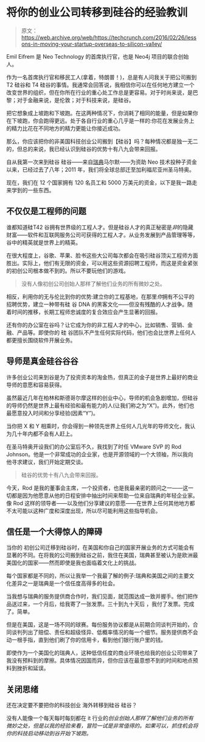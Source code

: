 # 将你的创业公司转移到硅谷的经验教训

> 原文：<https://web.archive.org/web/https://techcrunch.com/2016/02/26/lessons-in-moving-your-startup-overseas-to-silicon-valley/>

Emil Eifrem 是 Neo Technology 的首席执行官，也是 Neo4j 项目的联合创始人。

作为一名首席执行官和移民工人(拿着，特朗普！)，总是有人问我关于把公司搬到 T2 硅谷和 T4 硅谷的事情。我通常会回答说，我相信你可以在任何地方建立一个改变世界的组织，但在你所在行业的重心处工作总是更容易。对于时尚来说，是巴黎；对于金融来说，是伦敦；对于科技来说，是硅谷。

把它想象成上坡跑和下坡跑。在这两种情况下，你消耗了相同的能量，但是如果你在下坡跑，你会跑得更远。处于各自行业的重心几乎是一样的:你花在发展业务上的精力比花在不同地方的精力更能让你接近成功。

那么，你应该把你的非美国科技创业公司搬到【硅谷】吗？每种情况都是独一无二的，但总的来说，我已经认识到硅谷的优势十有八九会带来回报。

自从我第一次来到硅谷 硅谷——来自[瑞典](https://web.archive.org/web/20230224180018/http://www.malmostartups.com/)马尔默——为资助 Neo 技术投种子资金以来，已经过去了八年；2011 年，我们将全球总部迁至加利福尼亚州圣马特奥。

现在，我们在 12 个国家拥有 120 名员工和 5000 万美元的资金，以下是我一路走来学到的一些东西。

## 不仅仅是工程师的问题

谁都知道硅T42 谷拥有世界级的工程人才。但是硅谷人才的真正秘密是*非*的隐藏财富——软件和互联网服务公司可获得的工程人才。从业务发展到产品管理等等，谷中的精英就是世界上的精英。

在很大程度上，谷歌、苹果、脸书这些大公司每次都会在吸引硅谷顶尖工程师方面胜出。实际上，他们有无限的资金，可以用这些资源招聘工程师，而这是资金紧张的初创公司根本做不到的。所以不要玩他们的游戏。

> 没有人像初创公司创始人那样了解他们业务的所有微妙之处。

相反，利用你的无与伦比到你的优势:建立你的工程基地，在那里*你*拥有不公平的招聘优势，建立一种带有硅 谷 DNA 的黑客文化——但没有残酷的人才战争。随着时间的推移，长期工程师忠诚度的复合效应会产生显著的回报。

还有你的办公室在谷吗？让它成为你的非工程人才的中心，比如销售、营销、金融、产品等。即使你的 硅 谷团队不产生任何实际代码，他们也会比世界上任何人都更擅长围绕软件开展业务。

## **导师是真金硅谷谷谷**

许多创业公司来到谷是为了投资资本的淘金热，但真正的金子是世界上最好的商业导师的意愿和容易获得。

虽然最近几年在柏林和斯德哥尔摩这样的创业中心，导师的机会急剧增加，但硅谷的导师仍然是世界上最有经验和最有能力的人(让我们称之为“X”)。此外，他们也最愿意投入时间和分享经验(因素“Y”)。

当你把 X 和 Y 相乘时，你会得到一种领先世界上任何人几光年的导师文化，我认为几十年内都不会有人赶上。

在圣马特奥开设我们的办公室后不久，我找到了时任 VMware SVP 的 Rod Johnson。他是一个非常成功的企业家，也是开源领域的一个大领袖，所以我向他寻求建议，我们开始定期交谈。

> 硅谷的优势十有八九会带来回报。

今天，Rod 是我的董事会主席，一个投资者，也是我最亲密的顾问之一——这一切都是因为他愿意从他的日程安排中抽出时间来帮助一位来自瑞典的年轻企业家。像 Rod 这样的领导者——以及他们分享建议的意愿——在世界上任何其他地方都不太可能以这种广度和深度出现，所以尽可能利用这些指导机会。

## **信任是一个大得惊人的障碍**

当你的 初创公司迁移到硅谷时，在美国和你自己的国家开展业务的方式可能会有显著的不同。在将我的公司搬到硅谷之前，我住在美国，瑞典甚至被认为是欧洲最美国化的国家——然而即使是我也面临着文化上的挑战。

每个国家都是不同的，所以让我举一个我最了解的例子:瑞典和美国之间的主要文化差异之一是瑞典是一个信任度高得多的社会。

当我想与瑞典的服务提供商合作时，我们见面，就范围达成一致并握手。他们把作品送过来，一个月后，给我寄了一张发票。三十到九十天后 ，我付了发票。完成了。简单。

但是在美国，这是一场不同的球赛。每份服务协议都是从前期合同谈判开始的，合同谈判列出了赔偿、责任和超级怪异、低概率情况的每一个细节。服务提供商不会动一根手指，直到他们刷了你的信用卡，看到他们银行账户里的钱。

即使作为一个美国化的瑞典人，这种低信任度的商业环境也给我的创业公司带来了我没有预料到的摩擦。具体情况因国而异，但你应该在最意想不到的时间和地点预料到挫折和延误。

## **关闭思绪**

 还在决定要不要把你的科技创业 海外转移到硅谷 硅谷？

没有人能像一个每天每时每刻都在 it 行业的*创业创始人那样了解他们业务的所有微妙之处，但是以我的经验来看，冒险一试是非常值得的。如果可以，抓住机会将你的科技启动移动到谷开始下坡跑。*